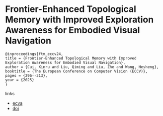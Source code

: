 # Frontier-Enhanced Topological Memory with Improved Exploration Awareness for Embodied Visual Navigation

```
@inproceedings{ftm_eccv24,
title = {Frontier-Enhanced Topological Memory with Improved Exploration Awareness for Embodied Visual Navigation},
author = {Cui, Xinru and Liu, Qiming and Liu, Zhe and Wang, Hesheng},
booktitle = {The European Conference on Computer Vision (ECCV)},
pages = {296--313},
year = {2025}
}
```

links
- [ecva](https://www.ecva.net/papers/eccv_2024/papers_ECCV/html/8905_ECCV_2024_paper.php)
- [doi](https://link.springer.com/chapter/10.1007/978-3-031-72897-6_17)
